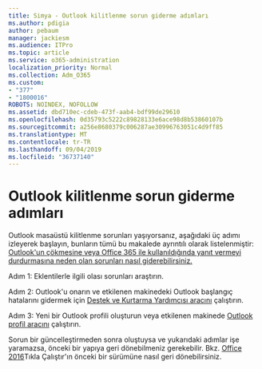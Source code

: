 ```yaml
---
title: Simya - Outlook kilitlenme sorun giderme adımları
ms.author: pdigia
author: pebaum
manager: jackiesm
ms.audience: ITPro
ms.topic: article
ms.service: o365-administration
localization_priority: Normal
ms.collection: Adm_O365
ms.custom:
- "377"
- "1800016"
ROBOTS: NOINDEX, NOFOLLOW
ms.assetid: dbd710ec-cdeb-473f-aab4-bdf99de29610
ms.openlocfilehash: 0d35793c5222c89828133e6ace98d8b53860107b
ms.sourcegitcommit: a256e8680379c006287ae30996763051c4d9ff85
ms.translationtype: MT
ms.contentlocale: tr-TR
ms.lasthandoff: 09/04/2019
ms.locfileid: "36737140"
---
```

# <a name="outlook-crash-troubleshooting-steps"></a>Outlook kilitlenme sorun giderme adımları

Outlook masaüstü kilitlenme sorunları yaşıyorsanız, aşağıdaki üç adımı izleyerek başlayın, bunların tümü bu makalede ayrıntılı olarak listelenmiştir: [Outlook'un çökmesine veya Office 365 ile kullanıldığında yanıt vermeyi durdurmasına neden olan sorunları nasıl giderebilirsiniz.](https://docs.microsoft.com/exchange/troubleshoot/outlook-crashes/crash-issues)
  
Adım 1: Eklentilerle ilgili olası sorunları araştırın.
  
Adım 2: Outlook'u onarın ve etkilenen makinedeki Outlook başlangıç hatalarını gidermek için [Destek ve Kurtarma Yardımcısı aracını](https://aka.ms/SaRA-OutlookWontStart) çalıştırın.
  
Adım 3: Yeni bir Outlook profili oluşturun veya etkilenen makinede [Outlook profil aracını](https://aka.ms/SaRA-OutlookSetupProfile) çalıştırın.
  
Sorun bir güncelleştirmeden sonra oluştuysa ve yukarıdaki adımlar işe yaramazsa, önceki bir yapıya geri dönebilmeniz gerekebilir. Bkz. [Office 2016](https://support.microsoft.com/help/2770432)Tıkla Çalıştır'ın önceki bir sürümüne nasıl geri dönebilirsiniz.
  